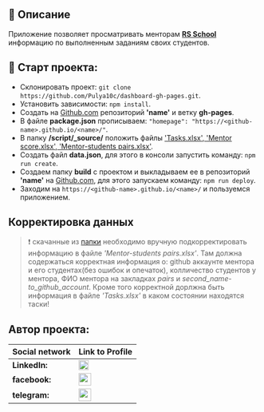 
## 📜 Описание
Приложение позволяет просматривать менторам **[RS School](https://rs.school/)** информацию по выполненным заданиям своих студентов.

## 🚀 Cтарт проекта:
- Склонировать проект: `git clone https://github.com/Pulya10c/dashboard-gh-pages.git`.
- Установить зависимости: `npm install`.
- Создать на [Github.com](https://github.com) репозиторий **'name'** и ветку **gh-pages**.
- В файле **package.json** прописываем: `"homepage": "https://<github-name>.github.io/<name>/"`.
- В папку **/script/_source/** положить файлы ['Tasks.xlsx', 'Mentor score.xlsx', 'Mentor-students pairs.xlsx'](https://drive.google.com/drive/folders/1ULj8KjnNNCgUdGunQ1TY00dNbCsqAsHW).
- Создать файл **data.json**, для этого в консоли запустить команду: `npm run create`.
- Создаем папку **build** с проектом и выкладываем ее в репозиторий **'name'** на [Github.com](https://github.com), для этого запускаем команду: `npm run deploy`.
- Заходим на `https://<github-name>.github.io/<name>/` и пользуемся приложением.

## Корректировка данных
> ❗️ скачанные из [папки](https://drive.google.com/drive/folders/1ULj8KjnNNCgUdGunQ1TY00dNbCsqAsHW) необходимо вручную подкорректировать информацию в файле *'Mentor-students pairs.xlsx'*. Там должна содержаться корректная информация о: github аккаунте ментора и его студентах(без ошибок и опечаток), колличество студентов у ментора, ФИО ментора на закладках *pairs* и *second_name-to_github_account*. Кроме того корректной дорлжна быть информация в файле *'Tasks.xlsx'* в каком состоянии находятся таски!

## Автор проекта:
Social network | Link to Profile
-----|-----
**LinkedIn:** | [<img src="https://upload.wikimedia.org/wikipedia/commons/thumb/0/01/LinkedIn_Logo.svg/1280px-LinkedIn_Logo.svg.png" height="20" />](https://www.linkedin.com/in/aleh-serhiyenia-b11486a7/)
**facebook:** | [<img src="https://www.shoutmeloud.com/wp-content/uploads/2010/05/facebooklogo.jpg" height="25" />](https://web.facebook.com/profile.php?id=100011117050051&ref=bookmarks)
**telegram:** | [<img src="https://upload.wikimedia.org/wikipedia/commons/8/82/Telegram_logo.svg" height="25" />](https://t.me/Pulya10c)
